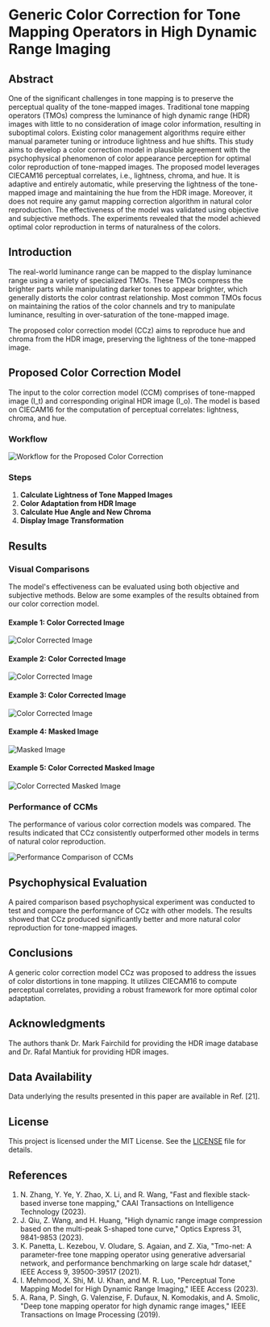 # Generic Color Correction for Tone Mapping Operators in High Dynamic Range Imaging

## Abstract

One of the significant challenges in tone mapping is to preserve the perceptual quality of the tone-mapped images. Traditional tone mapping operators (TMOs) compress the luminance of high dynamic range (HDR) images with little to no consideration of image color information, resulting in suboptimal colors. Existing color management algorithms require either manual parameter tuning or introduce lightness and hue shifts. This study aims to develop a color correction model in plausible agreement with the psychophysical phenomenon of color appearance perception for optimal color reproduction of tone-mapped images. The proposed model leverages CIECAM16 perceptual correlates, i.e., lightness, chroma, and hue. It is adaptive and entirely automatic, while preserving the lightness of the tone-mapped image and maintaining the hue from the HDR image. Moreover, it does not require any gamut mapping correction algorithm in natural color reproduction. The effectiveness of the model was validated using objective and subjective methods. The experiments revealed that the model achieved optimal color reproduction in terms of naturalness of the colors.

## Introduction

The real-world luminance range can be mapped to the display luminance range using a variety of specialized TMOs. These TMOs compress the brighter parts while manipulating darker tones to appear brighter, which generally distorts the color contrast relationship. Most common TMOs focus on maintaining the ratios of the color channels and try to manipulate luminance, resulting in over-saturation of the tone-mapped image.

The proposed color correction model (CCz) aims to reproduce hue and chroma from the HDR image, preserving the lightness of the tone-mapped image.

## Proposed Color Correction Model

The input to the color correction model (CCM) comprises of tone-mapped image \(I_t\) and corresponding original HDR image \(I_o\). The model is based on CIECAM16 for the computation of perceptual correlates: lightness, chroma, and hue.

### Workflow

![Workflow for the Proposed Color Correction](Images/workflow.png)

### Steps

1. **Calculate Lightness of Tone Mapped Images**
2. **Color Adaptation from HDR Image**
3. **Calculate Hue Angle and New Chroma**
4. **Display Image Transformation**

## Results

### Visual Comparisons

The model's effectiveness can be evaluated using both objective and subjective methods. Below are some examples of the results obtained from our color correction model.

#### Example 1: Color Corrected Image

![Color Corrected Image](Images/example1.jpg)

#### Example 2: Color Corrected Image

![Color Corrected Image](Images/example2.jpg)

#### Example 3: Color Corrected Image

![Color Corrected Image](Images/example3.jpg)

#### Example 4: Masked Image

![Masked Image](Images/masked_image.jpg)

#### Example 5: Color Corrected Masked Image

![Color Corrected Masked Image](Images/color_corrected_masked_image.jpg)

### Performance of CCMs

The performance of various color correction models was compared. The results indicated that CCz consistently outperformed other models in terms of natural color reproduction.

![Performance Comparison of CCMs](Images/performance_comparison.png)

## Psychophysical Evaluation

A paired comparison based psychophysical experiment was conducted to test and compare the performance of CCz with other models. The results showed that CCz produced significantly better and more natural color reproduction for tone-mapped images.

## Conclusions

A generic color correction model CCz was proposed to address the issues of color distortions in tone mapping. It utilizes CIECAM16 to compute perceptual correlates, providing a robust framework for more optimal color adaptation.

## Acknowledgments

The authors thank Dr. Mark Fairchild for providing the HDR image database and Dr. Rafal Mantiuk for providing HDR images.

## Data Availability

Data underlying the results presented in this paper are available in Ref. [21].

## License

This project is licensed under the MIT License. See the [LICENSE](LICENSE) file for details.

## References

1. N. Zhang, Y. Ye, Y. Zhao, X. Li, and R. Wang, "Fast and flexible stack‐based inverse tone mapping," CAAI Transactions on Intelligence Technology (2023).
2. J. Qiu, Z. Wang, and H. Huang, "High dynamic range image compression based on the multi-peak S-shaped tone curve," Optics Express 31, 9841-9853 (2023).
3. K. Panetta, L. Kezebou, V. Oludare, S. Agaian, and Z. Xia, "Tmo-net: A parameter-free tone mapping operator using generative adversarial network, and performance benchmarking on large scale hdr dataset," IEEE Access 9, 39500-39517 (2021).
4. I. Mehmood, X. Shi, M. U. Khan, and M. R. Luo, "Perceptual Tone Mapping Model for High Dynamic Range Imaging," IEEE Access (2023).
5. A. Rana, P. Singh, G. Valenzise, F. Dufaux, N. Komodakis, and A. Smolic, "Deep tone mapping operator for high dynamic range images," IEEE Transactions on Image Processing (2019).

